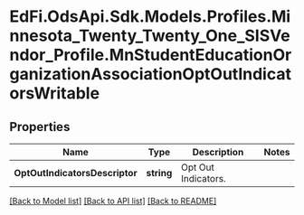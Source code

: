 # EdFi.OdsApi.Sdk.Models.Profiles.Minnesota_Twenty_Twenty_One_SISVendor_Profile.MnStudentEducationOrganizationAssociationOptOutIndicatorsWritable
## Properties

Name | Type | Description | Notes
------------ | ------------- | ------------- | -------------
**OptOutIndicatorsDescriptor** | **string** | Opt Out Indicators. | 

[[Back to Model list]](../README.md#documentation-for-models) [[Back to API list]](../README.md#documentation-for-api-endpoints) [[Back to README]](../README.md)

